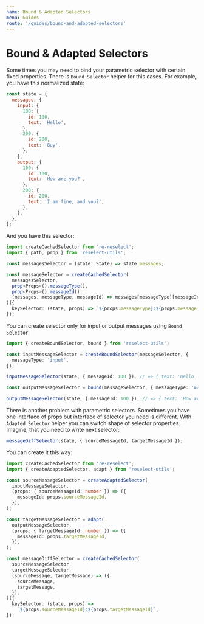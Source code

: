 ```yaml
---
name: Bound & Adapted Selectors
menu: Guides
route: '/guides/bound-and-adapted-selectors'
---
```


# Bound & Adapted Selectors

Some times you may need to bind your parametric selector with certain fixed properties. There is `Bound Selector` helper for this cases. For example, you have this normalized state:

```js
const state = {
  messages: {
    input: {
      100: {
        id: 100,
        text: 'Hello',
      },
      200: {
        id: 200,
        text: 'Buy',
      },
    },
    output: {
      100: {
        id: 100,
        text: 'How are you?',
      },
      200: {
        id: 200,
        text: 'I am fine, and you?',
      },
    },
  },
};
```

And you have this selector:

```typescript
import createCachedSelector from 're-reselect';
import { path, prop } from 'reselect-utils';

const messagesSelector = (state: State) => state.messages;

const messageSelector = createCachedSelector(
  messagesSelector,
  prop<Props>().messageType(),
  prop<Props>().messageId(),
  (messages, messageType, messageId) => messages[messageType][messageId],
)({
  keySelector: (state, props) => `${props.messageType}:${props.messageId}`,
});
```

You can create selector only for input or output messages using `Bound Selector`:

```typescript
import { createBoundSelector, bound } from 'reselect-utils';

const inputMessageSelector = createBoundSelector(messageSelector, {
  messageType: 'input',
});

inputMessageSelector(state, { messageId: 100 }); // => { text: 'Hello' }

const outputMessageSelector = bound(messageSelector, { messageType: 'output' });

outputMessageSelector(state, { messageId: 100 }); // => { text: 'How are you?' }
```

There is another problem with parametric selectors. Sometimes you have one interface of props but interface of selector you need is different. With `Adapted Selector` helper you can switch shape of selector properties. Imagine, that you need to write next selector:

```typescript
messageDiffSelector(state, { sourceMessageId, targetMessageId });
```

You can create it this way:

```typescript
import createCachedSelector from 're-reselect';
import { createAdaptedSelector, adapt } from 'reselect-utils';

const sourceMessageSelector = createAdaptedSelector(
  inputMessageSelector,
  (props: { sourceMessageId: number }) => ({
    messageId: props.sourceMessageId,
  }),
);

const targetMessageSelector = adapt(
  outputMessageSelector,
  (props: { targetMessageId: number }) => ({
    messageId: props.targetMessageId,
  }),
);

const messageDiffSelector = createCachedSelector(
  sourceMessageSelector,
  targetMessageSelector,
  (sourceMessage, targetMessage) => ({
    sourceMessage,
    targetMessage,
  }),
)({
  keySelector: (state, props) =>
    `${props.sourceMessageId}:${props.targetMessageId}`,
});
```
